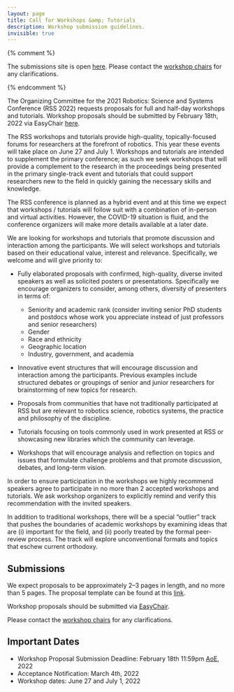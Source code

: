 ```yaml
---
layout: page
title: Call for Workshops &amp; Tutorials
description: Workshop submission guidelines.
invisible: true
---
```

{% comment %}
<p class="message">
The submissions site is open <a href="https://easychair.org/conferences/?conf=rssw17">here</a>.
Please contact the <a href="{{site.baseurl}}/committees/organizers/">workshop chairs</a> for any clarifications.
</p>
{% endcomment %}

The Organizing Committee for the 2021 Robotics: Science and Systems Conference (RSS 2022) requests proposals for full and half-day workshops and tutorials. Workshop proposals should be submitted by February 18th, 2022 via EasyChair <a href="https://easychair.org/my/conference?conf=2022rssworkshop">here</a>.

The RSS workshops and tutorials provide high-quality, topically-focused forums for researchers at the forefront of robotics. This year these events will take place on June 27  and July 1. Workshops and tutorials are intended to supplement the primary conference; as such we seek workshops that will provide a complement to the research in the proceedings being presented in the primary single-track event and tutorials that could support researchers new to the field in quickly gaining the necessary skills and knowledge.

The RSS conference is planned as a hybrid event and at this time we expect that workshops / tutorials will follow suit with a combination of in-person and virtual activities. However, the COVID-19 situation is fluid, and the conference organizers will make more details available at a later date.

We are looking for workshops and tutorials that promote discussion and interaction among the participants. We will select workshops and tutorials based on their educational value, interest and relevance. Specifically, we welcome and will give priority to:

  * Fully elaborated proposals with confirmed, high-quality, diverse invited speakers as well as solicited posters or presentations. Specifically we encourage organizers to consider, among others, diversity of presenters in terms of:
    - Seniority and academic rank (consider inviting senior PhD students and postdocs whose work you appreciate instead of just professors and senior researchers)
    - Gender
    - Race and ethnicity
    - Geographic location
    - Industry, government, and academia

  * Innovative event structures that will encourage discussion and interaction among the participants. Previous examples include structured debates or groupings of senior and junior researchers for brainstorming of new topics for research.

  * Proposals from communities that have not traditionally participated at RSS but are relevant to robotics science, robotics systems, the practice and philosophy of the discipline.

  * Tutorials focusing on tools commonly used in work presented at RSS or showcasing new libraries which the community can leverage.

  * Workshops that will encourage analysis and reflection on topics and issues that formulate challenge problems and that promote discussion, debates, and long-term vision.

In order to ensure participation in the workshops we highly recommend speakers agree to participate in no more than 2 accepted workshops and tutorials. We ask workshop organizers to explicitly remind and verify this recommendation with the invited speakers.

In addition to traditional workshops, there will be a special “outlier” track that pushes the boundaries of academic workshops by examining ideas that are (i) important for the field, and (ii) poorly treated by the formal peer-review process. The track will explore unconventional formats and topics that eschew current orthodoxy.

## Submissions

We expect proposals to be approximately 2–3 pages in length, and no more than 5 pages. The proposal template can be found at this <a href="https://docs.google.com/document/d/1XXnRBdTjt46K45I1NUdPjWEp01luKlTLEtfHlgc_n3c/edit?usp=sharing">link</a>.

Workshop proposals should be submitted via <a href="https://easychair.org/my/conference?conf=2022rssworkshop">EasyChair</a>.

Please contact the <a href="https://roboticsconference.org/committees/organizers/">workshop chairs</a> for any clarifications.

## Important Dates

* Workshop Proposal Submission Deadline: February 18th 11:59pm <a href="https://time.is/Anywhere_on_Earth">AoE</a>, 2022
* Acceptance Notification:  March 4th, 2022
* Workshop dates: June 27  and July 1, 2022